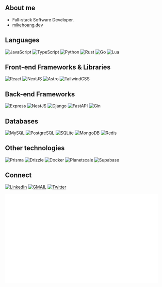 ## About me
- Full-stack Software Developer.
- [mikehoang.dev](https://mikehoang.dev/)


## Languages
![JavaScript](https://img.shields.io/badge/javascript-black?style=for-the-badge&logo=javascript)
![TypeScript](https://img.shields.io/badge/typescript-black?style=for-the-badge&logo=typescript)
![Python](https://img.shields.io/badge/python-black?style=for-the-badge&logo=python)
![Rust](https://img.shields.io/badge/rust-black?style=for-the-badge&logo=rust)
![Go](https://img.shields.io/badge/go-black?style=for-the-badge&logo=go)
![Lua](https://img.shields.io/badge/lua-black?style=for-the-badge&logo=lua)

## Front-end Frameworks & Libraries
![React](https://img.shields.io/badge/react-black?style=for-the-badge&logo=react)
![NextJS](https://img.shields.io/badge/next.js-black?style=for-the-badge&logo=next.js)
![Astro](https://img.shields.io/badge/astro-black?style=for-the-badge&logo=astro)
![TailwindCSS](https://img.shields.io/badge/tailwindcss-black?style=for-the-badge&logo=tailwindcss)

## Back-end Frameworks
![Express](https://img.shields.io/badge/express-black?style=for-the-badge&logo=express)
![NestJS](https://img.shields.io/badge/nestjs-black?style=for-the-badge&logo=nestjs)
![Django](https://img.shields.io/badge/django-black?style=for-the-badge&logo=django)
![FastAPI](https://img.shields.io/badge/fastapi-black?style=for-the-badge&logo=fastapi)
![Gin](https://img.shields.io/badge/gin-black?style=for-the-badge&logo=gin)

## Databases
![MySQL](https://img.shields.io/badge/mysql-black?style=for-the-badge&logo=mysql)
![PostgreSQL](https://img.shields.io/badge/postgresql-black?style=for-the-badge&logo=postgresql)
![SQLite](https://img.shields.io/badge/sqlite-black?style=for-the-badge&logo=sqlite)
![MongoDB](https://img.shields.io/badge/mongodb-black?style=for-the-badge&logo=mongodb)
![Redis](https://img.shields.io/badge/redis-black?style=for-the-badge&logo=redis)

## Other technologies
![Prisma](https://img.shields.io/badge/prisma-black?style=for-the-badge&logo=prisma)
![Drizzle](https://img.shields.io/badge/drizzle-black?style=for-the-badge&logo=drizzle)
![Docker](https://img.shields.io/badge/docker-black?style=for-the-badge&logo=docker)
![Planetscale](https://img.shields.io/badge/planetscale-black?style=for-the-badge&logo=planetscale)
![Supabase](https://img.shields.io/badge/supabase-black?style=for-the-badge&logo=supabase)


## Connect 
<a href="https://www.linkedin.com/in/mike-hoang-2907/">![LinkedIn](https://img.shields.io/badge/linkedin-black?style=for-the-badge&logo=linkedin)</a>
<a href="mailto:anhminhhoang13@gmail.com">![GMAIL](https://img.shields.io/badge/gmail-black?style=for-the-badge&logo=gmail)</a>
<a href="https://twitter.com/FollowMikah13">![Twitter](https://img.shields.io/badge/twitter-black?style=for-the-badge&logo=twitter)</a>

![](https://raw.githubusercontent.com/mikah13/github-stats/master/generated/overview.svg#gh-dark-mode-only)



